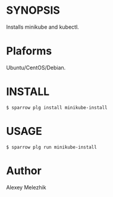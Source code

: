 # SYNOPSIS

Installs minikube and kubectl.

# Plaforms

Ubuntu/CentOS/Debian.

# INSTALL

    $ sparrow plg install minikube-install

# USAGE

    $ sparrow plg run minikube-install

# Author

Alexey Melezhik

